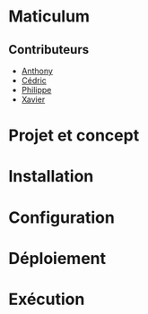 # Maticulum

## Contributeurs

- [Anthony](https://github.com/anthonyC77)
- [Cédric](https://github.com/Frenchain)
- [Philippe](https://github.com/pgonday)
- [Xavier](https://github.com/Wisevax)


# Projet et concept

# Installation

# Configuration

# Déploiement

# Exécution

